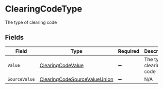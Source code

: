 # ClearingCodeType

The type of clearing code


## Fields

| Field                                                                                   | Type                                                                                    | Required                                                                                | Description                                                                             | Example                                                                                 |
| --------------------------------------------------------------------------------------- | --------------------------------------------------------------------------------------- | --------------------------------------------------------------------------------------- | --------------------------------------------------------------------------------------- | --------------------------------------------------------------------------------------- |
| `Value`                                                                                 | [ClearingCodeValue](../../Models/Components/ClearingCodeValue.md)                       | :heavy_minus_sign:                                                                      | The type of clearing code                                                               | sort_code                                                                               |
| `SourceValue`                                                                           | [ClearingCodeSourceValueUnion](../../Models/Components/ClearingCodeSourceValueUnion.md) | :heavy_minus_sign:                                                                      | N/A                                                                                     | sort_code                                                                               |